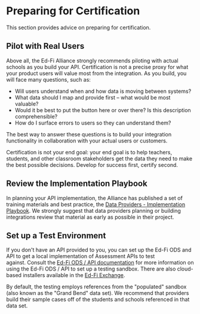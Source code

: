 # Preparing for Certification

This section provides advice on preparing for certification.

## Pilot with Real Users

Above all, the Ed-Fi Alliance strongly recommends piloting with actual schools
as you build your API. Certification is not a precise proxy for what your
product users will value most from the integration. As you build, you will face
many questions, such as:

* Will users understand when and how data is moving between systems?
* What data should I map and provide first – what would be most valuable?
* Would it be best to put the button here or over there? Is this description
  comprehensible?
* How do I surface errors to users so they can understand them?

The best way to answer these questions is to build your integration
functionality in collaboration with your actual users or customers.

Certification is not your end goal: your end goal is to help teachers, students,
and other classroom stakeholders get the data they need to make the best
possible decisions. Develop for success first, certify second.

## Review the Implementation Playbook

In planning your API implementation, the Alliance has published a set of
training materials and best practice, the [Data Providers - Implementation
Playbook](/getting-started/provider-playbook).
We strongly suggest that data providers planning or building integrations review
that material as early as possible in their project.

## Set up a Test Environment

If you don't have an API provided to you, you can set up the Ed-Fi ODS and API
to get a local implementation of Assessment APIs to test against. Consult
the [Ed-Fi ODS / API documentation](/reference/ods-api-platform) for more information on
using the Ed-Fi ODS / API to set up a testing sandbox. There are also
cloud-based installers available in the [Ed-Fi
Exchange](http://exchange.ed-fi.org).

By default, the testing employs references from the "populated" sandbox (also
known as the "Grand Bend" data set). We recommend that providers build their
sample cases off of the students and schools referenced in that data set.
